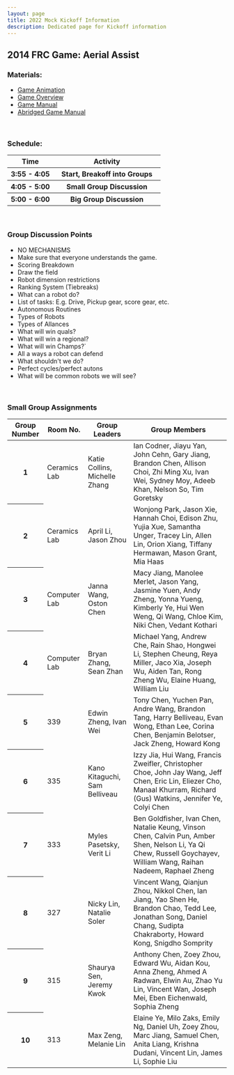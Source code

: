 ```yaml
---
layout: page
title: 2022 Mock Kickoff Information
description: Dedicated page for Kickoff information
---
```


## 2014 FRC Game: Aerial Assist

### Materials:
* [Game Animation](https://www.youtube.com/watch?v=f5zWzICG5to)
* [Game Overview](https://www.firstinspires.org/sites/default/files/uploads/resource_library/frc/game-and-season-info/archive/2014/2014-frc-game-1page.pdf)
* [Game Manual](https://www.firstinspires.org/sites/default/files/uploads/resource_library/frc/game-and-season-info/archive/2014/2014-game-manual.pdf)
* [Abridged Game Manual](https://docs.google.com/document/d/1SW20YcCLz49NzhDDDxrBql47XnoDwZIhG_l5dsZ0nZ0/edit)

&nbsp;

### Schedule:
<table class="table table-striped">
  <colgroup>
    <col span="1" style="width:30%">
    <col span="1" style="width:70%">
  </colgroup>
  <thead>
    <tr>
      <th scope="col"> Time </th>
      <th scope="col"> Activity </th>
    </tr>
  </thead>
  <tbody>
  <tr>
    <th scope="row" style=""> 3:55 - 4:05  </th>
    <th scope="row"> Start, Breakoff into Groups </th>
  </tr>
  <tr>
    <th scope="row"> 4:05 - 5:00 </th>
    <th scope="row"> Small Group Discussion </th>
  </tr>
  <tr>
    <th scope="row"> 5:00 - 6:00 </th>
    <th scope="row"> Big Group Discussion</th>
  </tr>
  </tbody>
</table>

&nbsp;

### Group Discussion Points
* NO MECHANISMS
* Make sure that everyone understands the game.
* Scoring Breakdown
* Draw the field
* Robot dimension restrictions
* Ranking System (Tiebreaks)
* What can a robot do?
* List of tasks: E.g. Drive, Pickup gear, score gear, etc.
* Autonomous Routines
* Types of Robots
* Types of Allances
* What will win quals?
* What will win a regional?
* What will win Champs?`
* All a ways a robot can defend
* What shouldn't we do?
* Perfect cycles/perfect autons
* What will be common robots we will see?

&nbsp;

### Small Group Assignments

<table class="table table-striped">
  <thead>
    <tr>
      <th scope="col"> Group Number </th>
      <th scope="col"> Room No. </th>
      <th scope="col"> Group Leaders </th>
      <th scope="col"> Group Members </th>
    </tr>
  </thead>
  <tbody>
  <tr>
    <th scope="row"> 1 </th>
    <td> Ceramics Lab </td>
    <td> Katie Collins, Michelle Zhang </td>
    <td> Ian Codner, Jiayu Yan, John Cehn, Gary Jiang, Brandon Chen, Allison Choi, Zhi Ming Xu, Ivan Wei, Sydney Moy, Adeeb Khan, Nelson So, Tim Goretsky </td>
  </tr>
  <tr>
    <th scope="row"> 2 </th>
    <td> Ceramics Lab </td>
    <td> April Li, Jason Zhou </td>
    <td> Wonjong Park, Jason Xie, Hannah Choi, Edison Zhu, Yujia Xue, Samantha Unger, Tracey Lin, Allen Lin, Orion Xiang, Tiffany Hermawan, Mason Grant, Mia Haas </td>
  </tr>
  <tr>
    <th scope="row"> 3 </th>
    <td> Computer Lab </td>
    <td> Janna Wang, Oston Chen </td>
    <td> Macy Jiang, Manolee Merlet, Jason Yang, Jasmine Yuen, Andy Zheng, Yonna Yueng, Kimberly Ye, Hui Wen Weng, Qi Wang, Chloe Kim, Niki Chen, Vedant Kothari </td>
  </tr>
  <tr>
    <th scope="row"> 4 </th>
    <td> Computer Lab </td>
    <td> Bryan Zhang, Sean Zhan </td>
    <td> Michael Yang, Andrew Che, Rain Shao, Hongwei Li, Stephen Cheung, Reya Miller, Jaco Xia, Joseph Wu, Aiden Tan, Rong Zheng Wu, Elaine Huang, William Liu </td>
  </tr>
  <tr>
    <th scope="row"> 5 </th>
    <td> 339 </td>
    <td> Edwin Zheng, Ivan Wei </td>
    <td> Tony Chen, Yuchen Pan, Andre Wang, Brandon Tang, Harry Belliveau, Evan Wong, Ethan Lee, Corina Chen, Benjamin Belotser, Jack Zheng, Howard Kong </td>
  </tr>
  <tr>
    <th scope="row"> 6 </th>
    <td> 335 </td>
    <td> Kano Kitaguchi, Sam Belliveau </td>
    <td> Izzy Jia, Hui Wang, Francis Zweifler, Christopher Choe, John Jay Wang, Jeff Chen, Eric Lin, Eliezer Cho, Manaal Khurram, Richard (Gus) Watkins, Jennifer Ye, Colyi Chen </td>
  </tr>
  <tr>
    <th scope="row"> 7 </th>
    <td> 333 </td>
    <td> Myles Pasetsky, Verit Li </td>
    <td> Ben Goldfisher, Ivan Chen, Natalie Keung, Vinson Chen, Calvin Pun, Amber Shen, Nelson Li, Ya Qi Chew, Russell Goychayev, William Wang, Raihan Nadeem, Raphael Zheng </td>
  </tr>
  <tr>
    <th scope="row"> 8 </th>
    <td> 327 </td>
    <td> Nicky Lin, Natalie Soler </td>
    <td> Vincent Wang, Qianjun Zhou, Nikkol Chen, Ian Jiang, Yao Shen He, Brandon Chao, Tedd Lee, Jonathan Song, Daniel Chang, Sudipta Chakraborty, Howard Kong, Snigdho Somprity </td>
  </tr>
  <tr>
    <th scope="row"> 9 </th>
    <td> 315 </td>
    <td> Shaurya Sen, Jeremy Kwok  </td>
    <td> Anthony Chen, Zoey Zhou, Edward Wu, Aidan Kou, Anna Zheng, Ahmed A Radwan, Elwin Au, Zhao Yu Lin, Vincent Wan, Joseph Mei, Eben Eichenwald, Sophia Zheng </td>
  </tr>
  <tr>
    <th scope="row"> 10 </th>
    <td> 313 </td>
    <td> Max Zeng, Melanie Lin </td>
    <td> Elaine Ye, Milo Zaks, Emily Ng, Daniel Uh, Zoey Zhou, Marc Jiang, Samuel Chen, Anita Liang, Krishna Dudani, Vincent Lin, James Li, Sophie Liu </td>
  </tr>
  </tbody>
</table>
